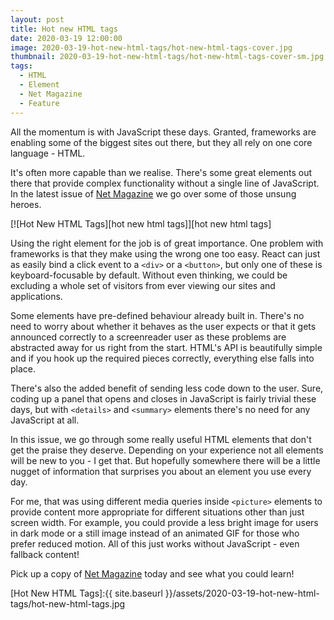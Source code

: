 ```yaml
---
layout: post
title: Hot new HTML tags
date: 2020-03-19 12:00:00
image: 2020-03-19-hot-new-html-tags/hot-new-html-tags-cover.jpg
thumbnail: 2020-03-19-hot-new-html-tags/hot-new-html-tags-cover-sm.jpg
tags:
  - HTML
  - Element
  - Net Magazine
  - Feature
---
```


All the momentum is with JavaScript these days. Granted, frameworks are enabling some of the biggest sites out there, but they all rely on one core language - HTML.

It's often more capable than we realise. There's some great elements out there that provide complex functionality without a single line of JavaScript. In the latest issue of [Net Magazine][net magazine] we go over some of those unsung heroes.

[![Hot New HTML Tags][hot new html tags]][hot new html tags]

Using the right element for the job is of great importance. One problem with frameworks is that they make using the wrong one too easy. React can just as easily bind a click event to a `<div>` or a `<button>`, but only one of these is keyboard-focusable by default. Without even thinking, we could be excluding a whole set of visitors from ever viewing our sites and applications.

Some elements have pre-defined behaviour already built in. There's no need to worry about whether it behaves as the user expects or that it gets announced correctly to a screenreader user as these problems are abstracted away for us right from the start. HTML's API is beautifully simple and if you hook up the required pieces correctly, everything else falls into place.

There's also the added benefit of sending less code down to the user. Sure, coding up a panel that opens and closes in JavaScript is fairly trivial these days, but with `<details>` and `<summary>` elements there's no need for any JavaScript at all.

In this issue, we go through some really useful HTML elements that don't get the praise they deserve. Depending on your experience not all elements will be new to you - I get that. But hopefully somewhere there will be a little nugget of information that surprises you about an element you use every day.

For me, that was using different media queries inside `<picture>` elements to provide content more appropriate for different situations other than just screen width. For example, you could provide a less bright image for users in dark mode or a still image instead of an animated GIF for those who prefer reduced motion. All of this just works without JavaScript - even fallback content!

Pick up a copy of [Net Magazine][net magazine] today and see what you could learn!

[Hot New HTML Tags]:{{ site.baseurl }}/assets/2020-03-19-hot-new-html-tags/hot-new-html-tags.jpg

[net magazine]: https://www.myfavouritemagazines.co.uk/design/net-magazine-back-issues/net-may-2020-issue-351/
